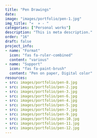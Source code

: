 ```yaml
---
title: "Pen Drawings"
date: 
image: "images/portfolio/pen-1.jpg"
img_title: "«  » - "
categories: ["Personal works"]
description: "This is meta description."
order: "16"
draft: false
project_info:
- name: "Format"
  icon: "fas fa-ruler-combined"
  content: "various"
- name: "Support"
  icon: "fas fa-paint-brush"
  content: "Pen on paper, Digital color"
resources:
- src: images/portfolio/pen-8.jpg
- src: images/portfolio/pen-2.jpg
- src: images/portfolio/pen-3.jpg
- src: images/portfolio/pen-6.jpg
- src: images/portfolio/pen-4.jpg
- src: images/portfolio/pen-5.jpg
- src: images/portfolio/pen-7.jpg
- src: images/portfolio/pen-9.jpg
- src: images/portfolio/pen-10.jpg
- src: images/portfolio/pen-11.jpg
- src: images/portfolio/pen-12.jpg
---
```

